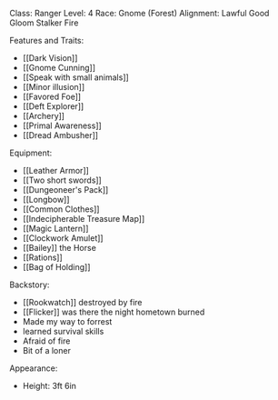 Class: Ranger
Level: 4
Race: Gnome (Forest)
Alignment: Lawful Good
Gloom Stalker Fire

Features and Traits:
- [[Dark Vision]]
- [[Gnome Cunning]]
- [[Speak with small animals]]
- [[Minor illusion]]
- [[Favored Foe]]
- [[Deft Explorer]]
- [[Archery]]
- [[Primal Awareness]]
- [[Dread Ambusher]]

Equipment:
- [[Leather Armor]]
- [[Two short swords]]
- [[Dungeoneer's Pack]]
- [[Longbow]]
- [[Common Clothes]]
- [[Indecipherable Treasure Map]]
- [[Magic Lantern]]
- [[Clockwork Amulet]]
- [[Bailey]] the Horse
- [[Rations]]
- [[Bag of Holding]]


Backstory: 
- [[Rookwatch]] destroyed by fire
- [[Flicker]] was there the night hometown burned
- Made my way to forrest
- learned survival skills
- Afraid of fire
- Bit of a loner

Appearance:
- Height: 3ft 6in
